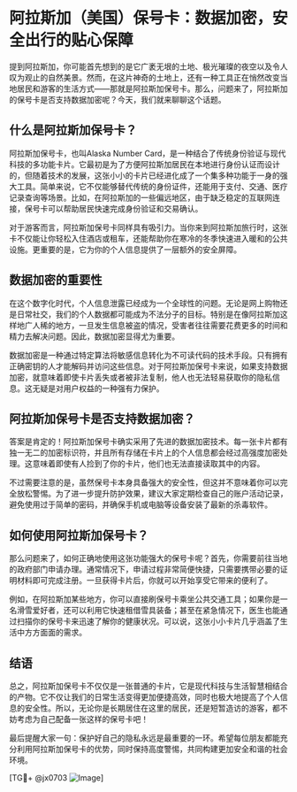 # 阿拉斯加（美国）保号卡：数据加密，安全出行的贴心保障

提到阿拉斯加，你可能首先想到的是它广袤无垠的土地、极光璀璨的夜空以及令人叹为观止的自然美景。然而，在这片神奇的土地上，还有一种工具正在悄然改变当地居民和游客的生活方式——那就是阿拉斯加保号卡。那么，问题来了，阿拉斯加的保号卡是否支持数据加密呢？今天，我们就来聊聊这个话题。

## 什么是阿拉斯加保号卡？

阿拉斯加保号卡，也叫Alaska Number Card，是一种结合了传统身份验证与现代科技的多功能卡片。它最初是为了方便阿拉斯加居民在本地进行身份认证而设计的，但随着技术的发展，这张小小的卡片已经进化成了一个集多种功能于一身的强大工具。简单来说，它不仅能够替代传统的身份证件，还能用于支付、交通、医疗记录查询等场景。比如，在阿拉斯加的一些偏远地区，由于缺乏稳定的互联网连接，保号卡可以帮助居民快速完成身份验证和交易确认。

对于游客而言，阿拉斯加保号卡同样具有吸引力。当你来到阿拉斯加旅行时，这张卡不仅能让你轻松入住酒店或租车，还能帮助你在寒冷的冬季快速进入暖和的公共设施。更重要的是，它为你的个人信息提供了一层额外的安全屏障。

## 数据加密的重要性

在这个数字化时代，个人信息泄露已经成为一个全球性的问题。无论是网上购物还是日常社交，我们的个人数据都可能成为不法分子的目标。特别是在像阿拉斯加这样地广人稀的地方，一旦发生信息被盗的情况，受害者往往需要花费更多的时间和精力去解决问题。因此，数据加密显得尤为重要。

数据加密是一种通过特定算法将敏感信息转化为不可读代码的技术手段。只有拥有正确密钥的人才能解码并访问这些信息。对于阿拉斯加保号卡来说，如果支持数据加密，就意味着即使卡片丢失或者被非法复制，他人也无法轻易获取你的隐私信息。这无疑是对用户权益的一种强有力保护。

## 阿拉斯加保号卡是否支持数据加密？

答案是肯定的！阿拉斯加保号卡确实采用了先进的数据加密技术。每一张卡片都有独一无二的加密标识符，并且所有存储在卡片上的个人信息都会经过高强度加密处理。这意味着即使有人捡到了你的卡片，他们也无法直接读取其中的内容。

不过需要注意的是，虽然保号卡本身具备强大的安全性，但这并不意味着你可以完全放松警惕。为了进一步提升防护效果，建议大家定期检查自己的账户活动记录，避免使用过于简单的密码，并确保手机或电脑等设备安装了最新的杀毒软件。

## 如何使用阿拉斯加保号卡？

那么问题来了，如何正确地使用这张功能强大的保号卡呢？首先，你需要前往当地的政府部门申请办理。通常情况下，申请过程非常简便快捷，只需要携带必要的证明材料即可完成注册。一旦获得卡片后，你就可以开始享受它带来的便利了。

例如，在阿拉斯加某些地方，你可以直接刷保号卡乘坐公共交通工具；如果你是一名滑雪爱好者，还可以利用它快速租借雪具装备；甚至在紧急情况下，医生也能通过扫描你的保号卡来迅速了解你的健康状况。可以说，这张小小卡片几乎涵盖了生活中方方面面的需求。

## 结语

总之，阿拉斯加保号卡不仅仅是一张普通的卡片，它是现代科技与生活智慧相结合的产物。它不仅让我们的日常生活变得更加便捷高效，同时也极大地提高了个人信息的安全性。所以，无论你是长期居住在这里的居民，还是短暂造访的游客，都不妨考虑为自己配备一张这样的保号卡吧！

最后提醒大家一句：保护好自己的隐私永远是最重要的一环。希望每位朋友都能充分利用阿拉斯加保号卡的优势，同时保持高度警惕，共同构建更加安全和谐的社会环境。

[TG💪+ @jx0703 ![Image](https://github.com/user-attachments/assets/dbca1d08-cadb-493c-b0ec-ad6f7a83f270)]
